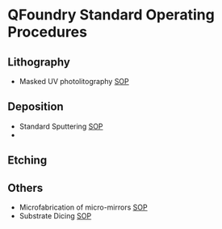 # QFoundry Standard Operating Procedures

## Lithography
- Masked UV photolitography [SOP](https://github.com/tii-qfoundry/SOP/blob/main/mask_uvlitho.md)

## Deposition
- Standard Sputtering [SOP](https://github.com/tii-qfoundry/SOP/blob/main/sputtering_general.md)
- 
## Etching

## Others
- Microfabrication of micro-mirrors [SOP](https://github.com/tii-qfoundry/SOP/blob/main/micro-mirrors.md)
- Substrate Dicing [SOP](https://github.com/tii-qfoundry/SOP/blob/main/QFSOP_0423%20dicing.md)
